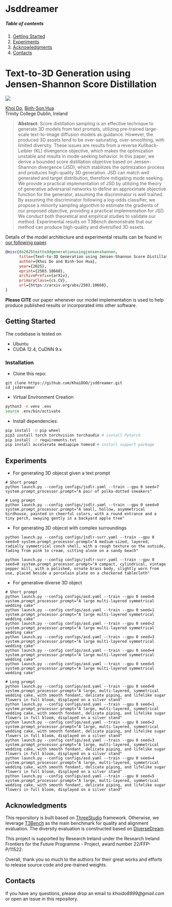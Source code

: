 # Jsddreamer

##### Table of contents
1. [Getting Started](#Getting-Started)
2. [Experiments](#Experiments)
3. [Acknowledgments](#Acknowledgments)
4. [Contacts](#Contacts)

# Text-to-3D Generation using Jensen-Shannon Score Distillation

<!-- <a href="https://di-mi-ta.github.io/HyperInverter/"><img src="https://img.shields.io/badge/WEBSITE-Visit%20project%20page-blue?style=for-the-badge"></a> -->
<a href="https://arxiv.org/abs/2503.10660"><img src="https://img.shields.io/badge/arxiv-2112.00719-red?style=for-the-badge"></a>
<!-- <a href="http://colab.research.google.com/github/di-mi-ta/hyper-inverter-code/blob/main/notebooks/demo.ipynb"><img src="https://img.shields.io/badge/DEMO-open%20in%20colab-blue?style=for-the-badge"></a> -->

[Khoi Do](https://khoidoo.github.io/),
[Binh-Son Hua](https://sonhua.github.io/)<br>
Trinity College Dublin, Ireland

> **Abstract:** 
Score distillation sampling is an effective technique to generate 3D models from text prompts, utilizing pre-trained large-scale text-to-image diffusion models as guidance. However, the produced 3D assets tend to be over-saturating, over-smoothing, with limited diversity. These issues are results from a reverse Kullback-Leibler (KL) divergence objective, which makes the optimization unstable and results in mode-seeking behavior. In this paper, we derive a bounded score distillation objective based on Jensen-Shannon divergence (JSD), which stabilizes the optimization process and produces high-quality 3D generation. JSD can match well generated and target distribution, therefore mitigating mode seeking. We provide a practical implementation of JSD by utilizing the theory of generative adversarial networks to define an approximate objective function for the generator, assuming the discriminator is well trained. By assuming the discriminator following a log-odds classifier, we propose a minority sampling algorithm to estimate the gradients of our proposed objective, providing a practical implementation for JSD. We conduct both theoretical and empirical studies to validate our method. Experimental results on T3Bench demonstrate that our method can produce high-quality and diversified 3D assets.


Details of the model architecture and experimental results can be found in [our following paper](https://arxiv.org/abs/2503.10660).
```bibtex
@misc{do2025textto3dgenerationusingjensenshannon,
      title={Text-to-3D Generation using Jensen-Shannon Score Distillation}, 
      author={Khoi Do and Binh-Son Hua},
      year={2025},
      eprint={2503.10660},
      archivePrefix={arXiv},
      primaryClass={cs.CV},
      url={https://arxiv.org/abs/2503.10660}, 
}
```
**Please CITE** our paper whenever our model implementation is used to help produce published results or incorporated into other software.


## Getting Started

The codebase is tested on
- Ubuntu
- CUDA 12.4, CuDNN 9.x 

### Installation

- Clone this repo:
```git 
git clone https://github.com/KhoiDOO/jsddreamer.git
cd jsddreamer
```

- Virtual Environment Creation
```bash
python3 -m venv .env
source .env/bin/activate
```
- Install dependencies:
```bash
pip install -U pip wheel
pip3 install torch torchvision torchaudio # isntall Pytorch
pip install -r requirements.txt
pip install accelerate mediapipe tomesd # install support package
```

## Experiments
- For generating 3D objecst given a text prompt
```shell
# Short prompt
python launch.py --config configs/jsdlr.yaml --train --gpu 0 seed=7 system.prompt_processor.prompt="A pair of polka-dotted sneakers"

# Long prompt
python launch.py --config configs/jsdlr.yaml --train --gpu 0 seed=0 system.prompt_processor.prompt="A small, hollow, asymmetrical birdhouse, painted in cheerful colors, with a round entrance and a tiny perch, swaying gently in a backyard apple tree"

```

- For generating 3D objecst with complex surroundings
```shell
python launch.py --config configs/jsdlr-surr.yaml --train --gpu 0 seed=0 system.prompt_processor.prompt="A medium-sized, layered, radially symmetrical conch shell, with a rough texture on the outside, fading from pink to cream, sitting alone on a sandy beach"

python launch.py --config configs/jsdlr-surr.yaml --train --gpu 0 seed=0 system.prompt_processor.prompt="A compact, cylindrical, vintage pepper mill, with a polished, ornate brass body, slightly worn from use, placed beside a porcelain plate on a checkered tablecloth"
```

- For generative diverse 3D object

```shell
# Short prompt
python launch.py --config configs/asd.yaml --train --gpu 0 seed=0 system.prompt_processor.prompt="A large multi-layered symmetrical wedding cake"
python launch.py --config configs/asd.yaml --train --gpu 0 seed=1 system.prompt_processor.prompt="A large multi-layered symmetrical wedding cake"
python launch.py --config configs/asd.yaml --train --gpu 0 seed=2 system.prompt_processor.prompt="A large multi-layered symmetrical wedding cake"
python launch.py --config configs/asd.yaml --train --gpu 0 seed=3 system.prompt_processor.prompt="A large multi-layered symmetrical wedding cake"
python launch.py --config configs/asd.yaml --train --gpu 0 seed=4 system.prompt_processor.prompt="A large multi-layered symmetrical wedding cake"
python launch.py --config configs/asd.yaml --train --gpu 0 seed=5 system.prompt_processor.prompt="A large multi-layered symmetrical wedding cake"

# Long prompt
python launch.py --config configs/asd.yaml --train --gpu 0 seed=0 system.prompt_processor.prompt="A large, multi-layered, symmetrical wedding cake, with smooth fondant, delicate piping, and lifelike sugar flowers in full bloom, displayed on a silver stand"
python launch.py --config configs/asd.yaml --train --gpu 0 seed=1 system.prompt_processor.prompt="A large, multi-layered, symmetrical wedding cake, with smooth fondant, delicate piping, and lifelike sugar flowers in full bloom, displayed on a silver stand"
python launch.py --config configs/asd.yaml --train --gpu 0 seed=2 system.prompt_processor.prompt="A large, multi-layered, symmetrical wedding cake, with smooth fondant, delicate piping, and lifelike sugar flowers in full bloom, displayed on a silver stand"
python launch.py --config configs/asd.yaml --train --gpu 0 seed=3 system.prompt_processor.prompt="A large, multi-layered, symmetrical wedding cake, with smooth fondant, delicate piping, and lifelike sugar flowers in full bloom, displayed on a silver stand"
python launch.py --config configs/asd.yaml --train --gpu 0 seed=4 system.prompt_processor.prompt="A large, multi-layered, symmetrical wedding cake, with smooth fondant, delicate piping, and lifelike sugar flowers in full bloom, displayed on a silver stand"
python launch.py --config configs/asd.yaml --train --gpu 0 seed=5 system.prompt_processor.prompt="A large, multi-layered, symmetrical wedding cake, with smooth fondant, delicate piping, and lifelike sugar flowers in full bloom, displayed on a silver stand"

```


## Acknowledgments
This reporsitory is built based on [ThreeStudio](https://github.com/threestudio-project/threestudio/tree/main) framework. Otherwise, we leverage [T3Bench](https://t3bench.com/) as the main benchmark for quality and alignment evaluation. The diversity evaluation is constructed based on [DiverseDream](https://github.com/VinAIResearch/DiverseDream).

This project is supported by Research Ireland under the Research Ireland Frontiers for the Future Programme - Project, award number 22/FFP-P/11522.

Overall, thank you so much to the authors for their great works and efforts to release source code and pre-trained weights.

## Contacts
If you have any questions, please drop an email to _khoido8899@gmail.com_ or open an issue in this repository.